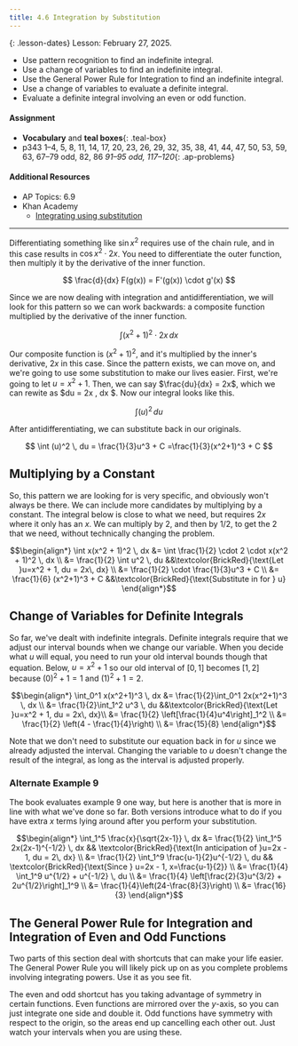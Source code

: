 ```yaml
---
title: 4.6 Integration by Substitution
---
```


{: .lesson-dates}
Lesson: February 27, 2025.

- Use pattern recognition to find an indefinite integral.
- Use a change of variables to find an indefinite integral.
- Use the General Power Rule for Integration to find an indefinite integral.
- Use a change of variables to evaluate a definite integral.
- Evaluate a definite integral involving an even or odd function.

#### Assignment

- **Vocabulary** and **teal boxes**{: .teal-box}
- p343 1–4, 5, 8, 11, 14, 17, 20, 23, 26, 29, 32, 35, 38, 41, 44, 47, 50, 53, 59, 63, 67–79 odd, 82, 86 *91–95 odd, 117–120*{: .ap-problems}

#### Additional Resources

- AP Topics: 6.9
- Khan Academy
  - [Integrating using substitution](https://www.khanacademy.org/math/ap-calculus-ab/ab-integration-new/ab-6-9/v/u-substitution)

---

Differentiating something like $\sin x^2$ requires use of the chain rule, and in this case results in $\cos x^2 \cdot 2x$. You need to differentiate the outer function, then multiply it by the derivative of the inner function.

$$ \frac{d}{dx} F(g(x)) = F'(g(x)) \cdot g'(x) $$

Since we are now dealing with integration and antidifferentiation, we will look for this pattern so we can work backwards: a composite function multiplied by the derivative of the inner function.

$$ \int (x^2 + 1)^2 \cdot 2x \, dx $$

Our composite function is $(x^2 + 1)^2$, and it's multiplied by the inner's derivative, $2x$ in this case. Since the pattern exists, we can move on, and we're going to use some substitution to make our lives easier. First, we're going to let $u = x^2 + 1$. Then, we can say $\frac{du}{dx} = 2x$, which we can rewite as $du = 2x \, dx $. Now our integral looks like this.

$$ \int (u)^2 \, du $$

After antidifferentiating, we can substitute back in our originals.

$$ \int (u)^2 \, du = \frac{1}{3}u^3 + C =\frac{1}{3}(x^2+1)^3 + C $$

## Multiplying by a Constant

So, this pattern we are looking for is very specific, and obviously won't always be there. We can include more candidates by multiplying by a constant. The integral below is close to what we need, but requires $2x$ where it only has an $x$. We can multiply by $2$, and then by $1/2$, to get the $2$ that we need, without technically changing the problem.

$$\begin{align*}
\int x(x^2 + 1)^2 \, dx &= \int \frac{1}{2} \cdot 2 \cdot x(x^2 + 1)^2 \, dx \\
                                       &= \frac{1}{2} \int u^2 \, du                                          &&\textcolor{BrickRed}{\text{Let }u=x^2 + 1, du = 2x\, dx} \\
                                       &= \frac{1}{2} \cdot \frac{1}{3}u^3 + C \\
                                       &= \frac{1}{6} (x^2+1)^3 + C                                         &&\textcolor{BrickRed}{\text{Substitute in for } u}
\end{align*}$$

## Change of Variables for Definite Integrals

So far, we've dealt with indefinite integrals. Definite integrals require that we adjust our interval bounds when we change our variable. When you decide what $u$ will equal, you need to run your old interval bounds though that equation. Below, $u=x^2+1$ so our old interval of $[0,1]$ becomes $[1,2]$ because $(0)^2 + 1 = 1$ and $(1)^2 + 1 = 2$.

$$\begin{align*}
\int_0^1 x(x^2+1)^3 \, dx &= \frac{1}{2}\int_0^1  2x(x^2+1)^3 \, dx \\
                                             &= \frac{1}{2}\int_1^2 u^3 \, du                 &&\textcolor{BrickRed}{\text{Let }u=x^2 + 1, du = 2x\, dx}\\
                                             &= \frac{1}{2} \left[\frac{1}{4}u^4\right]_1^2 \\
                                             &= \frac{1}{2} \left(4 - \frac{1}{4}\right) \\
                                             &= \frac{15}{8}
\end{align*}$$

Note that we don't need to substitute our equation back in for $u$ since we already adjusted the interval. Changing the variable to $u$ doesn't change the result of the integral, as long as the interval is adjusted properly.

### Alternate Example 9

The book evaluates example 9 one way, but here is another that is more in line with what we've done so far. Both versions introduce what to do if you have extra $x$ terms lying around after you perform your substitution.

$$\begin{align*}
\int_1^5 \frac{x}{\sqrt{2x-1}} \, dx &= \frac{1}{2} \int_1^5 2x(2x-1)^{-1/2} \, dx  && \textcolor{BrickRed}{\text{In anticipation of }u=2x - 1, du = 2\, dx} \\
                                                           &= \frac{1}{2} \int_1^9 \frac{u-1}{2}u^{-1/2} \, du && \textcolor{BrickRed}{\text{Since } u=2x - 1, x=\frac{u-1}{2}} \\
                                                          &= \frac{1}{4} \int_1^9 u^{1/2} + u^{-1/2} \, du \\
                                                          &= \frac{1}{4} \left[\frac{2}{3}u^{3/2} + 2u^{1/2}\right]_1^9 \\
                                                          &= \frac{1}{4}\left(24-\frac{8}{3}\right) \\
                                                          &= \frac{16}{3}
\end{align*}$$

## The General Power Rule for Integration and Integration of Even and Odd Functions

Two parts of this section deal with shortcuts that can make your life easier. The General Power Rule you will likely pick up on as you complete problems involving integrating powers. Use it as you see fit.

The even and odd shortcut has you taking advantage of symmetry in certain functions. Even functions are mirrored over the $y$-axis, so you can just integrate one side and double it. Odd functions have symmetry with respect to the origin, so the areas end up cancelling each other out. Just watch your intervals when you are using these.